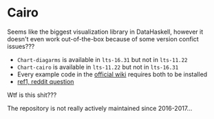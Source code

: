 # Cairo

Seems like the biggest visualization library in DataHaskell, however it doesn't even work out-of-the-box because of some version confict issues???

- `Chart-diagarms` is available in `lts-16.31` but not in `lts-11.22`
- `Chart-cairo` is available in `lts-11.22` but not in `lts-16.31`
- Every example code in the [official wiki](https://github.com/timbod7/haskell-chart/wiki) requires both to be installed
- [ref1, reddit question](https://www.reddit.com/r/haskell/comments/pyqcbo/how_do_i_add_charts_to_my_stack_project/)

Wtf is this shit???

The repository is not really actively maintained since 2016-2017...